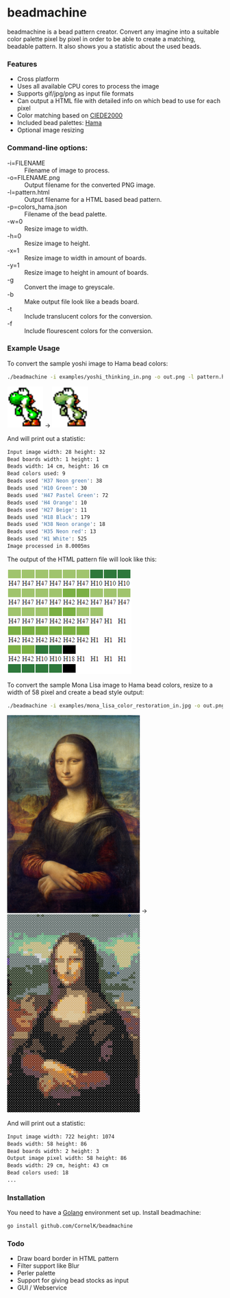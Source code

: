 # beadmachine
beadmachine is a bead pattern creator. Convert any imagine into a suitable color palette pixel by pixel in order to be able to create a matching, beadable pattern. It also shows you a statistic about the used beads.

### Features
- Cross platform
- Uses all available CPU cores to process the image
- Supports gif/jpg/png as input file formats
- Can output a HTML file with detailed info on which bead to use for each pixel
- Color matching based on [CIEDE2000](http://en.wikipedia.org/wiki/Color_difference#CIEDE2000 "")
- Included bead palettes: [Hama](http://www.hama.dk "")
- Optional image resizing

### Command-line options:
<dl>
<dt>-i=FILENAME</dt>
  <dd>Filename of image to process.</dd>
<dt>-o=FILENAME.png</dt>
  <dd>Output filename for the converted PNG image.</dd>
<dt>-l=pattern.html</dt>
  <dd>Output filename for a HTML based bead pattern.</dd>
<dt>-p=colors_hama.json</dt>
  <dd>Filename of the bead palette.</dd>
<dt>-w=0</dt>
  <dd>Resize image to width.</dd>
<dt>-h=0</dt>
  <dd>Resize image to height.</dd>
<dt>-x=1</dt>
  <dd>Resize image to width in amount of boards.</dd>
<dt>-y=1</dt>
  <dd>Resize image to height in amount of boards.</dd>
<dt>-g</dt>
  <dd>Convert the image to greyscale.</dd>
<dt>-b</dt>
  <dd>Make output file look like a beads board.</dd>
<dt>-t</dt>
  <dd>Include translucent colors for the conversion.</dd>
<dt>-f</dt>
  <dd>Include flourescent colors for the conversion.</dd>
</dl>

### Example Usage
To convert the sample yoshi image to Hama bead colors:

```bash
./beadmachine -i examples/yoshi_thinking_in.png -o out.png -l pattern.html
```

<img src="https://raw.githubusercontent.com/CornelK/beadmachine/master/examples/yoshi_thinking_in.png" alt="Yoshi thinking in" height="96" width="84"/> -> <img src="https://raw.githubusercontent.com/CornelK/beadmachine/master/examples/yoshi_thinking_out.png" alt="Yoshi thinking out" height="96" width="84"/>

And will print out a statistic:
```bash
Input image width: 28 height: 32
Bead boards width: 1 height: 1
Beads width: 14 cm, height: 16 cm
Bead colors used: 9
Beads used 'H37 Neon green': 38
Beads used 'H10 Green': 30
Beads used 'H47 Pastel Green': 72
Beads used 'H4 Orange': 10
Beads used 'H27 Beige': 11
Beads used 'H18 Black': 179
Beads used 'H38 Neon orange': 18
Beads used 'H35 Neon red': 13
Beads used 'H1 White': 525
Image processed in 8.0005ms
```

The output of the HTML pattern file will look like this:

<img src="https://raw.githubusercontent.com/CornelK/beadmachine/master/examples/yoshi_thinking_htmlpattern.png" alt="Yoshi HTML pattern"/>

To convert the sample Mona Lisa image to Hama bead colors, resize to a width of 58 pixel and create a bead style output:

```bash
./beadmachine -i examples/mona_lisa_color_restoration_in.jpg -o out.png -w 58 -b
```

<img src="https://raw.githubusercontent.com/CornelK/beadmachine/master/examples/mona_lisa_color_restoration_in.jpg" alt="Mona Lisa in" height="461" width="310"/> -> <img src="https://raw.githubusercontent.com/CornelK/beadmachine/master/examples/mona_lisa_color_restoration_out.png" alt="Mona Lisa out" height="461" width="310"/>

And will print out a statistic:
```bash
Input image width: 722 height: 1074
Beads width: 58 height: 86
Bead boards width: 2 height: 3
Output image pixel width: 58 height: 86
Beads width: 29 cm, height: 43 cm
Bead colors used: 18
...
```

### Installation
You need to have a [Golang](http://golang.org/doc/install "") environment set up. Install beadmachine:

```bash
go install github.com/CornelK/beadmachine
```

### Todo
- Draw board border in HTML pattern
- Filter support like Blur
- Perler palette
- Support for giving bead stocks as input
- GUI / Webservice
